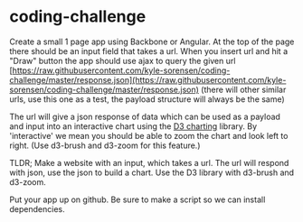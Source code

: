 # coding-challenge

Create a small 1 page app using Backbone or Angular. At the top of the page there should be an input field that takes a url. When you insert url and hit a "Draw" button the app should use ajax to query the given url [https://raw.githubusercontent.com/kyle-sorensen/coding-challenge/master/response.json](https://raw.githubusercontent.com/kyle-sorensen/coding-challenge/master/response.json) (there will other similar urls, use this one as a test, the payload structure will always be the same)

The url will give a json response of data which can be used as a payload and input into an interactive chart using the [D3 charting](https://d3js.org/) library.
By 'interactive' we mean you should be able to zoom the chart and look left to right. (Use d3-brush and d3-zoom for this feature.)

TLDR; Make a website with an input, which takes a url. The url will respond with json, use the json to build a chart. Use the D3 library with d3-brush and d3-zoom.

Put your app up on github. Be sure to make a script so we can install dependencies.
